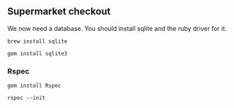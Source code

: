 ## Supermarket checkout

We now need a database. You should install sqlite and the ruby driver for it.

    brew install sqlite

    gem install sqlite3

### Rspec

    gem install Rspec

    rspec --init  

    
